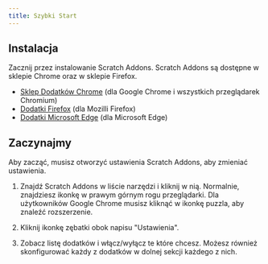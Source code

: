 ```yaml
---
title: Szybki Start
---
```


## Instalacja

Zacznij przez instalowanie Scratch Addons. Scratch Addons są dostępne w sklepie Chrome oraz w sklepie Firefox.

- [Sklep Dodatków Chrome](https://chrome.google.com/webstore/detail/fbeffbjdlemaoicjdapfpikkikjoneco) (dla Google Chrome i wszystkich przeglądarek Chromium) 
- [Dodatki Firefox](https://addons.mozilla.org/firefox/addon/scratch-messaging-extension/) (dla Mozilli Firefox) 
- [Dodatki Microsoft Edge](https://microsoftedge.microsoft.com/addons/detail/iliepgjnemckemgnledoipfiilhajdjj) (dla Microsoft Edge) 

## Zaczynajmy

Aby zacząć, musisz otworzyć ustawienia Scratch Addons, aby zmieniać ustawienia.

<!-- TODO: Dodać obrazki -->

1. Znajdź Scratch Addons w liście narzędzi i kliknij w nią.
   Normalnie, znajdziesz ikonkę w prawym górnym rogu przeglądarki. Dla użytkowników Google Chrome musisz kliknąć w ikonkę puzzla, aby znaleźć rozszerzenie.

2. Kliknij ikonkę zębatki obok napisu "Ustawienia".

3. Zobacz listę dodatków i włącz/wyłącz te które chcesz.
   Możesz również skonfigurować każdy z dodatków w dolnej sekcji każdego z nich.